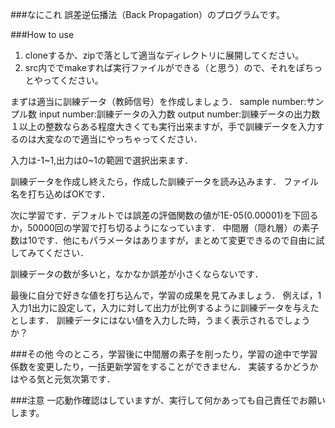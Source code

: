 ###なにこれ
誤差逆伝播法（Back Propagation）のプログラムです。

###How to use
1. cloneするか、zipで落として適当なディレクトリに展開してください。
2. src内ででmakeすれば実行ファイルができる（と思う）ので、それをぽちっとやってください。

まずは適当に訓練データ（教師信号）を作成しましょう．
sample number:サンプル数
input number:訓練データの入力数
output number:訓練データの出力数
１以上の整数ならある程度大きくても実行出来ますが，手で訓練データを入力するのは大変なので適当にやっちゃってください．

入力は-1~1,出力は0~1の範囲で選択出来ます．

訓練データを作成し終えたら，作成した訓練データを読み込みます．
ファイル名を打ち込めばOKです．

次に学習です．デフォルトでは誤差の評価関数の値が1E-05(0.00001)を下回るか，50000回の学習で打ち切るようになっています．
中間層（隠れ層）の素子数は10です．他にもパラメータはありますが，まとめて変更できるので自由に試してみてください．

訓練データの数が多いと，なかなか誤差が小さくならないです．

最後に自分で好きな値を打ち込んで，学習の成果を見てみましょう．
例えば，1入力1出力に設定して，入力に対して出力が比例するように訓練データを与えたとします．
訓練データにはない値を入力した時，うまく表示されるでしょうか？

###その他
今のところ，学習後に中間層の素子を削ったり，学習の途中で学習係数を変更したり，一括更新学習をすることができません．
実装するかどうかはやる気と元気次第です．

###注意
一応動作確認はしていますが、実行して何かあっても自己責任でお願いします。

